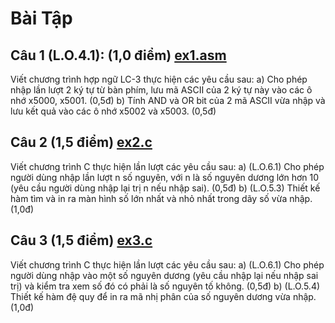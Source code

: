 # Bài Tập

## Câu 1 (L.O.4.1): (1,0 điểm) [ex1.asm](./ex1.asm)

Viết chương trình hợp ngữ LC-3 thực hiện các yêu cầu sau:
a) Cho phép nhập lần lượt 2 ký tự từ bàn phím, lưu mã ASCII của 2 ký tự này vào các ô nhớ x5000, x5001. (0,5đ)
b) Tính AND và OR bit của 2 mã ASCII vừa nhập và lưu kết quả vào các ô nhớ x5002 và x5003. (0,5đ)

## Câu 2 (1,5 điểm) [ex2.c](./ex2.c)
Viết chương trình C thực hiện lần lượt các yêu cầu sau:
a) (L.O.6.1) Cho phép người dùng nhập lần lượt n số nguyên, với n là số nguyên dương lớn hơn 10 (yêu cầu người dùng nhập lại trị n nếu nhập sai). (0,5đ)
b) (L.O.5.3) Thiết kế hàm tìm và in ra màn hình số lớn nhất và nhỏ nhất trong dãy số vừa nhập. (1,0đ)

## Câu 3 (1,5 điểm) [ex3.c](./ex3.c)
Viết chương trình C thực hiện lần lượt các yêu cầu sau:
a) (L.O.6.1) Cho phép người dùng nhập vào một số nguyên dương (yêu cầu nhập lại nếu nhập sai trị) và kiểm tra xem số đó có phải là số nguyên tố không. (0,5đ)
b) (L.O.5.4) Thiết kế hàm đệ quy để in ra mã nhị phân của số nguyên dương vừa nhập. (1,0đ)
